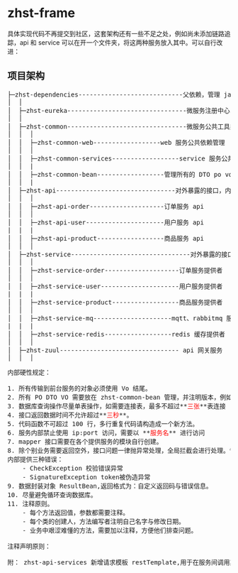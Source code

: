 # zhst-frame
具体实现代码不再提交到社区，这套架构还有一些不足之处，例如尚未添加链路追踪，api 和 service 可以在开一个文件夹，将这两种服务放入其中。可以自行改进：

## 项目架构
<pre>
├─zhst-dependencies----------------------------父依赖，管理 jar 版本 
│  │
│  ├─zhst-eureka--------------------------------微服务注册中心
│  │
│  ├─zhst-common--------------------------------微服务公共工具类 
│  │  │
│  │  ├─zhst-common-web------------------web 服务公共依赖管理
│  │  │
│  │  ├─zhst-common-services------------------service 服务公共依赖管理
│  │  |
│  │  ├─zhst-common-bean------------------管理所有的 DTO po vo
│  │  |
│  ├─zhst-api--------------------------------对外暴露的接口，内部 feign 负载均衡
│  │  │
│  │  ├─zhst-api-order--------------------订单服务 api
│  │  │
│  │  ├─zhst-api-user---------------------用户服务 api
|  |  |
│  │  ├─zhst-api-product------------------商品服务 api
│  │  │
│  ├─zhst-service--------------------------------对外暴露的接口，内部 feign 负载均衡
│  │  │
│  │  ├─zhst-service-order--------------------订单服务提供者
│  │  │
│  │  ├─zhst-service-user---------------------用户服务提供者
|  |  |
│  │  ├─zhst-service-product------------------商品服务提供者
│  │  │
│  │  ├─zhst-service-mq---------------------mqtt、rabbitmq 服务提供者
|  |  |
│  │  ├─zhst-service-redis------------------redis 缓存提供者
│  │  │
│  ├─zhst-zuul-------------------------------- api 网关服务
│  │  │
</pre>

<pre>
内部硬性规定：

1. 所有传输到前台服务的对象必须使用 Vo 结尾。
2. 所有 PO DTO VO 需要放在 zhst-common-bean 管理，并注明版本，例如：v1 为首批开发者，v2 为第二批开发者，以此类推。
3. 数据库查询操作尽量单表操作，如需要连接表，最多不超过**<font color='red'>三张</font>**表连接
4. 接口返回数据时间不允许超过**<font color='red'>三秒</font>**。
5. 代码函数不可超过 100 行，多行重复代码请构造成一个新方法。
6. 服务内部禁止使用 ip:port 访问，需要以 **<font color='red'>服务名</font>** 进行访问
7. mapper 接口需要在各个提供服务的模块自行创建。
8. 除个别业务需要返回空外，接口问题一律抛异常处理，全局拦截会进行处理。专注业务实现即可。
内部提供三种错误：
    - CheckException 校验错误异常
    - SignatureException token被伪造异常
9. 数据封装对象 ResultBean,返回格式为：自定义返回码与错误信息。
10. 尽量避免循环查询数据库。
11. 注释原则。
    - 每个方法返回值，参数都需要注释。
    - 每个类的创建人，方法编写者注明自己名字与修改日期。
    - 业务中艰涩难懂的方法，需要加以注释，方便他们排查问题。
  
注释声明原则：

附： zhst-api-services 新增请求模板 restTemplate,用于在服务间调用其他模块服务.
</pre>
